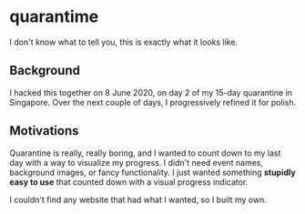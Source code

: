 # quarantime

I don't know what to tell you, this is exactly what it looks like.

## Background

I hacked this together on 8 June 2020, on day 2 of my 15-day quarantine in Singapore.
Over the next couple of days, I progressively refined it for polish.

## Motivations

Quarantine is really, really boring, and I wanted to count down to my last day with a way to visualize my progress.
I didn't need event names, background images, or fancy functionality.
I just wanted something **stupidly easy to use** that counted down with a visual progress indicator.

I couldn't find any website that had what I wanted, so I built my own.

